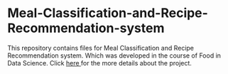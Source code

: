 # Meal-Classification-and-Recipe-Recommendation-system
This repository contains files for Meal Classification and Recipe Recommendation system. Which was developed in the course of Food in Data Science. Click
<a href="https://github.com/gaurav19063/Meal-Classification-and-Recipe-Recommendation-system/blob/main/Group20.pdf"> here </a> for the more details about the project.
